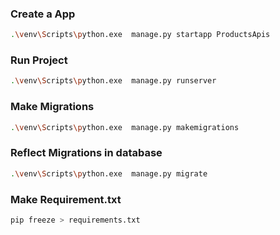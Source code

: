 ### Create a App

```bash
.\venv\Scripts\python.exe  manage.py startapp ProductsApis
```

### Run Project

```bash
.\venv\Scripts\python.exe  manage.py runserver
```

### Make Migrations

```bash
.\venv\Scripts\python.exe  manage.py makemigrations
```

### Reflect Migrations in database

```bash
.\venv\Scripts\python.exe  manage.py migrate
```

### Make Requirement.txt

```bash
pip freeze > requirements.txt
```
